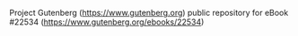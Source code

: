 Project Gutenberg (https://www.gutenberg.org) public repository for eBook #22534 (https://www.gutenberg.org/ebooks/22534)
